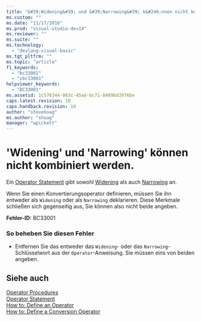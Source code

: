 ```yaml
---
title: "&#39;Widening&#39; und &#39;Narrowing&#39; k&#246;nnen nicht kombiniert werden. | Microsoft Docs"
ms.custom: ""
ms.date: "11/17/2016"
ms.prod: "visual-studio-dev14"
ms.reviewer: ""
ms.suite: ""
ms.technology: 
  - "devlang-visual-basic"
ms.tgt_pltfrm: ""
ms.topic: "article"
f1_keywords: 
  - "bc33001"
  - "vbc33001"
helpviewer_keywords: 
  - "BC33001"
ms.assetid: 1c576344-083c-45ad-bc71-0489bd3976be
caps.latest.revision: 10
caps.handback.revision: 10
author: "stevehoag"
ms.author: "shoag"
manager: "wpickett"
---
```

# &#39;Widening&#39; und &#39;Narrowing&#39; k&#246;nnen nicht kombiniert werden.
Ein [Operator Statement](../../visual-basic/language-reference/statements/operator-statement.md) gibt sowohl [Widening](../../visual-basic/language-reference/modifiers/widening.md) als auch [Narrowing](../../visual-basic/language-reference/modifiers/narrowing.md) an.  
  
 Wenn Sie einen Konvertierungsoperator definieren, müssen Sie ihn entweder als `Widening` oder als `Narrowing` deklarieren. Diese Merkmale schließen sich gegenseitig aus, Sie können also nicht beide angeben.  
  
 **Fehler\-ID:** BC33001  
  
### So beheben Sie diesen Fehler  
  
-   Entfernen Sie das entweder das `Widening`\- oder das `Narrowing`\-Schlüsselwort aus der `Operator`\-Anweisung. Sie müssen eins von beiden angeben.  
  
## Siehe auch  
 [Operator Procedures](../../visual-basic/programming-guide/language-features/procedures/operator-procedures.md)   
 [Operator Statement](../../visual-basic/language-reference/statements/operator-statement.md)   
 [How to: Define an Operator](../../visual-basic/programming-guide/language-features/procedures/how-to-define-an-operator.md)   
 [How to: Define a Conversion Operator](../../visual-basic/programming-guide/language-features/procedures/how-to-define-a-conversion-operator.md)